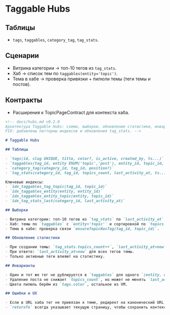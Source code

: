 <!-- docs/hubs.md v0.1.0
Архитектура Taggable Hubs: схемы таблиц, сценарии выборок, витрины топ-10, вход
в хаб и просмотр темы в контексте хаба. Метрики и статистика.
FIX: первичная структура документа. -->

# Taggable Hubs

## Таблицы
- `tags`, `taggables`, `category_tag`, `tag_stats`.

## Сценарии
- Витрина категории → топ-10 тегов из `tag_stats`.
- Хаб → список тем по `taggables(entity='topic')`.
- Тема в хабе → проверка привязки + пилюли темы (теги темы и постов).

## Контракты
- Расширения к TopicPageContract для контекста хаба.


```markdown
<!-- docs/hubs.md v0.2.0
Архитектура Taggable Hubs: схема, выборки, обновление статистики, инварианты.
FIX: добавлены паттерны индексов и обновления tag_stats. -->

# Taggable Hubs

## Таблицы

- `tags(id, slug UNIQUE, title, color?, is_active, created_by, ts...)`
- `taggables(tag_id, entity ENUM('topic','post'), entity_id, topic_id, created_at, PK(tag_id,entity,entity_id))`
- `category_tag(category_id, tag_id, position?)`
- `tag_stats(category_id, tag_id, topics_count, last_activity_at, ts...)`

Ключевые индексы:
- `idx_taggables_tag_topic(tag_id, topic_id)`
- `idx_taggables_entity(entity, entity_id)`
- `idx_taggables_entity_topic(entity, topic_id)`
- `idx_tag_stats_last(category_id, last_activity_at)`

## Выборки

- Витрина категории: топ-10 тегов из `tag_stats` по `last_activity_at` убыв.
- Хаб: темы по `taggables` с `entity='topic'` и сортировкой по `topics.last_post_at` убыв.
- Тема в хабе: проверка связи `ensureTopicHasTag(tag_id, topic_id)`.

## Обновление статистики

- При создании темы: `tag_stats.topics_count++`, `last_activity_at=now`.
- При ответе: `last_activity_at=now` для всех тегов темы.
- Только активные теги влияют на статистику.

## Инварианты

- Один и тот же тег не дублируется в `taggables` для одного `(entity, entity_id)`.
- Удаление поста не снижает `topics_count`, но может не менять `last_activity_at`.
- Цвета пилюль берём из `tags.color`, остальное из VM.

## Ошибки и UX

- Если в URL хаба тег не привязан к теме, редирект на канонический URL темы без хаба.
- `returnTo` всегда указывает текущую страницу, чтобы сохранить контекст.
